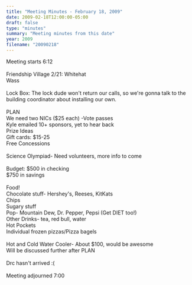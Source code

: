 ```yaml
---
title: "Meeting Minutes - February 18, 2009"
date: 2009-02-18T12:00:00-05:00
draft: false
type: "minutes"
summary: "Meeting minutes from this date"
year: 2009
filename: "20090218"
---
```


Meeting starts 6:12<br />
<br />
Friendship Village 2/21: Whitehat<br />
                                        Wass<br />
<br />
Lock Box: The lock dude won't return our calls, so we're gonna talk to the building coordinator about installing our own.<br />
<br />
PLAN<br />
We need two NICs ($25 each) -Vote passes<br />
Kyle emailed 10+ sponsors, yet to hear back<br />
Prize Ideas<br />
Gift cards: $15-25<br />
Free Concessions<br />
<br />
Science Olympiad- Need volunteers, more info to come<br />
<br />
Budget: $500 in checking<br />
              $750 in savings<br />
<br />
Food! <br />
Chocolate stuff- Hershey's, Reeses, KitKats<br />
Chips<br />
Sugary stuff<br />
Pop- Mountain Dew, Dr. Pepper, Pepsi (Get DIET too!)<br />
Other Drinks- tea, red bull, water<br />
Hot Pockets<br />
Individual frozen pizzas/Pizza bagels<br />
<br />
Hot and Cold Water Cooler- About $100, would be awesome<br />
Will be discussed further after PLAN<br />
<br />
Drc hasn't arrived :(<br />
<br />
Meeting adjourned 7:00<br />
<br />
<br />
<br />
